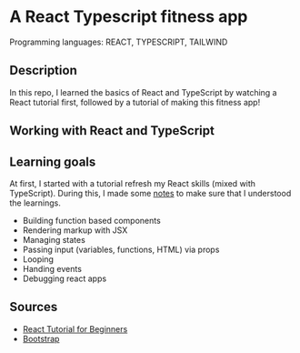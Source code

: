 # A React Typescript fitness app
Programming languages: REACT, TYPESCRIPT, TAILWIND

## Description
In this repo, I learned the basics of React and TypeScript by watching a React tutorial first, followed by a tutorial of making this fitness app!

## Working with React and TypeScript

## Learning goals
At first, I started with a tutorial refresh my React skills (mixed with TypeScript). During this, I made some [notes](https://github.com/jenniferslagt/hangman/wiki/React-setup) to make sure that I understood the learnings.
* Building function based components
* Rendering markup with JSX
* Managing states
* Passing input (variables, functions, HTML) via props
* Looping
* Handing events
* Debugging react apps

## Sources
* [React Tutorial for Beginners](https://www.youtube.com/watch?v=SqcY0GlETPk)
* [Bootstrap](https://getbootstrap.com/)
